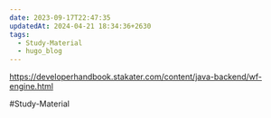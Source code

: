 ```yaml
---
date: 2023-09-17T22:47:35
updatedAt: 2024-04-21 18:34:36+2630
tags:
  - Study-Material
  - hugo_blog
---
```

https://developerhandbook.stakater.com/content/java-backend/wf-engine.html

#Study-Material 